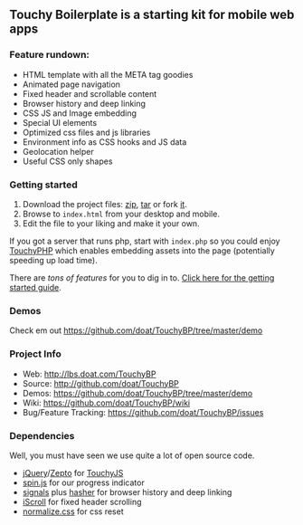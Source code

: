 Touchy Boilerplate is a starting kit for mobile web apps
---

### Feature rundown:

* HTML template with all the META tag goodies
* Animated page navigation
* Fixed header and scrollable content
* Browser history and deep linking
* CSS JS and Image embedding
* Special UI elements
* Optimized css files and js libraries
* Environment info as CSS hooks and JS data
* Geolocation helper
* Useful CSS only shapes

### Getting started

1. Download the project files: [zip](https://github.com/doat/TouchyBP/zipball/master), [tar](https://github.com/doat/TouchyBP/tarball/master) or fork [it](https://github.com/doat/TouchyBP).
2. Browse to `index.html` from your desktop and mobile.
3. Edit the file to your liking and make it your own.

If you got a server that runs php, start with `index.php` so you could enjoy [TouchyPHP](https://github.com/doat/TouchyPHP) which enables embedding assets into the page (potentially speeding up load time).

There are *tons of features* for you to dig in to.
[Click here for the getting started guide](https://github.com/doat/TouchyBP/wiki/Getting-started).

### Demos

Check em out <https://github.com/doat/TouchyBP/tree/master/demo>

### Project Info

* Web: <http://lbs.doat.com/TouchyBP>
* Source: <http://github.com/doat/TouchyBP>
* Demos: <https://github.com/doat/TouchyBP/tree/master/demo>
* Wiki: <https://github.com/doat/TouchyBP/wiki>
* Bug/Feature Tracking: <https://github.com/doat/TouchyBP/issues>


### Dependencies

Well, you must have seen we use quite a lot of open source code.

* [jQuery](http://www.jquery.com)/[Zepto](http://www.zeptojs.com) for [TouchyJS](http://github.com/doat/TouchyJS)
* [spin.js](http://fgnass.github.com/spin.js/) for our progress indicator 
* [signals](http://millermedeiros.github.com/js-signals/) plus [hasher](https://github.com/millermedeiros/Hasher) for browser history and deep linking
* [iScroll](http://cubiq.org/iscroll-4) for fixed header scrolling
* [normalize.css](http://necolas.github.com/normalize.css/) for css reset